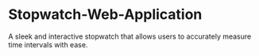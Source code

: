 # Stopwatch-Web-Application
A sleek and interactive stopwatch that allows users to accurately measure time intervals with ease.
